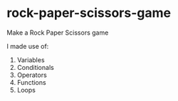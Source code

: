 # rock-paper-scissors-game

Make a Rock Paper Scissors game

I made use of:
  1. Variables
  2. Conditionals
  3. Operators
  4. Functions
  5. Loops

